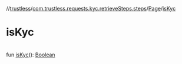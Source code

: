 //[trustless](../../../index.md)/[com.trustless.requests.kyc.retrieveSteps.steps](../index.md)/[Page](index.md)/[isKyc](is-kyc.md)

# isKyc

\
fun [isKyc](is-kyc.md)(): [Boolean](https://kotlinlang.org/api/latest/jvm/stdlib/kotlin/-boolean/index.html)

